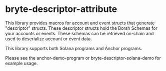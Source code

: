 # bryte-descriptor-attribute

This library provides macros for account and event structs that generate "descriptor" structs. These descriptor structs
hold the Borsh Schemas for your accounts or events. These schemas can be retrieved on-chain and used to deserialize 
account or event data.

This library supports both Solana programs and Anchor programs.

Please see the anchor-demo-program or bryte-descriptor-solana-demo for example usage.
